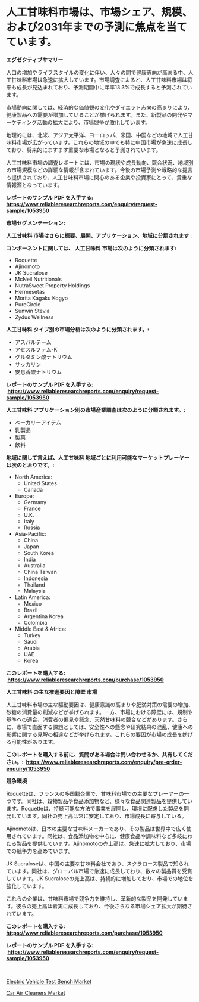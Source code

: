 <p><h1>人工甘味料市場は、市場シェア、規模、および2031年までの予測に焦点を当てています。</h1></p><p><strong>エグゼクティブサマリー</strong></p>
<p><p>人口の増加やライフスタイルの変化に伴い、人々の間で健康志向が高まる中、人工甘味料市場は急速に拡大しています。市場調査によると、人工甘味料市場は将来も成長が見込まれており、予測期間中に年率13.3%で成長すると予測されています。</p><p>市場動向に関しては、経済的な価値観の変化やダイエット志向の高まりにより、健康製品への需要が増加していることが挙げられます。また、新製品の開発やマーケティング活動の拡大により、市場競争が激化しています。</p><p>地理的には、北米、アジア太平洋、ヨーロッパ、米国、中国などの地域で人工甘味料市場が広がっています。これらの地域の中でも特に中国市場が急速に成長しており、将来的にますます重要な市場となると予測されています。</p><p>人工甘味料市場の調査レポートには、市場の現状や成長動向、競合状況、地域別の市場規模などの詳細な情報が含まれています。今後の市場予測や戦略的な提言も提供されており、人工甘味料市場に関心のある企業や投資家にとって、貴重な情報源となっています。</p></p>
<p><strong>レポートのサンプル PDF を入手する: <a href="https://www.reliableresearchreports.com/enquiry/request-sample/1053950">https://www.reliableresearchreports.com/enquiry/request-sample/1053950</a></strong></p>
<p><strong>市場セグメンテーション:</strong></p>
<p><strong> 人工甘味料 市場はさらに概要、展開、アプリケーション、地域に分類されます :</strong></p>
<p><strong>コンポーネントに関しては、 人工甘味料 市場は次のように分類されます: &nbsp;</strong></p>
<p><ul><li>Roquette</li><li>Ajinomoto</li><li>JK Sucralose</li><li>McNeil Nutritionals</li><li>NutraSweet Property Holdings</li><li>Hermesetas</li><li>Morita Kagaku Kogyo</li><li>PureCircle</li><li>Sunwin Stevia</li><li>Zydus Wellness</li></ul></p>
<p><strong> 人工甘味料 タイプ別の市場分析は次のように分類されます。:</strong></p>
<p><ul><li>アスパルテーム</li><li>アセスルファム-K</li><li>グルタミン酸ナトリウム</li><li>サッカリン</li><li>安息香酸ナトリウム</li></ul></p>
<p><strong>レポートのサンプル PDF を入手する: &nbsp;<a href="https://www.reliableresearchreports.com/enquiry/request-sample/1053950">https://www.reliableresearchreports.com/enquiry/request-sample/1053950</a></strong></p>
<p><strong> 人工甘味料 アプリケーション別の市場産業調査は次のように分類されます。:</strong></p>
<p><ul><li>ベーカリーアイテム</li><li>乳製品</li><li>製菓</li><li>飲料</li></ul></p>
<p><strong>地域に関して言えば、人工甘味料 地域ごとに利用可能なマーケットプレーヤーは次のとおりです。:</strong></p>
<p><ul>
    <li>
        North America:
        <ul>
            <li>United States</li>
            <li>Canada</li>
        </ul>
    </li>
    <li>
        Europe:
        <ul>
            <li>Germany</li>
            <li>France</li>
            <li>U.K.</li>
            <li>Italy</li>
            <li>Russia</li>
        </ul>
    </li>
    <li>
        Asia-Pacific:
        <ul>
            <li>China</li>
            <li>Japan</li>
            <li>South Korea</li>
            <li>India</li>
            <li>Australia</li>
            <li>China Taiwan</li>
            <li>Indonesia</li>
            <li>Thailand</li>
            <li>Malaysia</li>
        </ul>
    </li>
    <li>
        Latin America:
        <ul>
            <li>Mexico</li>
            <li>Brazil</li>
            <li>Argentina Korea</li>
            <li>Colombia</li>
        </ul>
    </li>
    <li>
        Middle East & Africa:
        <ul>
            <li>Turkey</li>
            <li>Saudi</li>
            <li>Arabia</li>
            <li>UAE</li>
            <li>Korea</li>
        </ul>
    </li>
    </ul></p>
<p><strong>このレポートを購入する: &nbsp;<a href="https://www.reliableresearchreports.com/purchase/1053950">https://www.reliableresearchreports.com/purchase/1053950</a></strong></p>
<p><strong>人工甘味料 の主な推進要因と障壁 市場</strong></p>
<p><p>人工甘味料市場の主な駆動要因は、健康意識の高まりや肥満対策の需要の増加、砂糖の消費量の削減などが挙げられます。一方、市場における障壁には、規制や基準への適合、消費者の偏見や懸念、天然甘味料の競合などがあります。さらに、市場で直面する課題としては、安全性への懸念や研究結果の混乱、健康への影響に関する見解の相違などが挙げられます。これらの要因が市場の成長を妨げる可能性があります。</p></p>
<p><strong>このレポートを購入する前に、質問がある場合は問い合わせるか、共有してください。:&nbsp; <a href="https://www.reliableresearchreports.com/enquiry/pre-order-enquiry/1053950">https://www.reliableresearchreports.com/enquiry/pre-order-enquiry/1053950</a></strong></p>
<p><strong>競争環境</strong></p>
<p><p>Roquetteは、フランスの多国籍企業で、甘味料市場での主要なプレーヤーの一つです。同社は、穀物製品や食品添加物など、様々な食品関連製品を提供しています。Roquetteは、持続可能な方法で事業を展開し、環境に配慮した製品を開発しています。同社の売上高は常に安定しており、市場成長に寄与している。</p><p>Ajinomotoは、日本の主要な甘味料メーカーであり、その製品は世界中で広く使用されています。同社は、食品添加物を中心に、健康食品や調味料など多岐にわたる製品を提供しています。Ajinomotoの売上高は、急速に拡大しており、市場での競争力を高めています。</p><p>JK Sucraloseは、中国の主要な甘味料会社であり、スクラロース製品で知られています。同社は、グローバル市場で急速に成長しており、数々の製品賞を受賞しています。JK Sucraloseの売上高は、持続的に増加しており、市場での地位を強化しています。</p><p>これらの企業は、甘味料市場で競争力を維持し、革新的な製品を開発しています。彼らの売上高は着実に成長しており、今後さらなる市場シェア拡大が期待されています。</p></p>
<p><strong>このレポートを購入する: &nbsp; <a href="https://www.reliableresearchreports.com/purchase/1053950">https://www.reliableresearchreports.com/purchase/1053950</a></strong></p>
<p><strong>レポートのサンプル PDF を入手する: &nbsp;<a href="https://www.reliableresearchreports.com/enquiry/request-sample/1053950">https://www.reliableresearchreports.com/enquiry/request-sample/1053950</a></strong><strong></strong></p>
<p>&nbsp;</p>
<p><p><a href="https://sore-arch-6db.notion.site/Electric-Vehicle-Test-Bench-Market-Size-Share-Trends-Analysis-Report-By-Material-By-Type-By-End-aa86a18beeaf425e88ec46386e6c99d9">Electric Vehicle Test Bench Market</a></p><p><a href="https://funky-papaya-cf4.notion.site/Car-Air-Cleaners-Market-Centers-on-Aspects-such-as-Market-Growth-Market-Share-Market-Opportunity--0fd09a2f342b452f9948c3d6153ce71b">Car Air Cleaners Market</a></p></p>